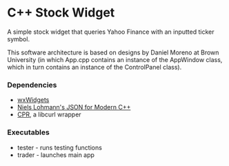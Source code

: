 # C++ Stock Widget

A simple stock widget that queries Yahoo Finance with an inputted ticker symbol. 

This software architecture is based on designs by Daniel Moreno at Brown University (in which App.cpp contains an instance of the AppWindow class, which in turn contains an instance of the ControlPanel class).

### Dependencies
- [wxWidgets](https://docs.wxwidgets.org/3.0/index.html)
- [Niels Lohmann's JSON for Modern C++](https://github.com/nlohmann/json)
- [CPR](https://github.com/libcpr/cpr), a libcurl wrapper

### Executables
- tester - runs testing functions
- trader - launches main app
